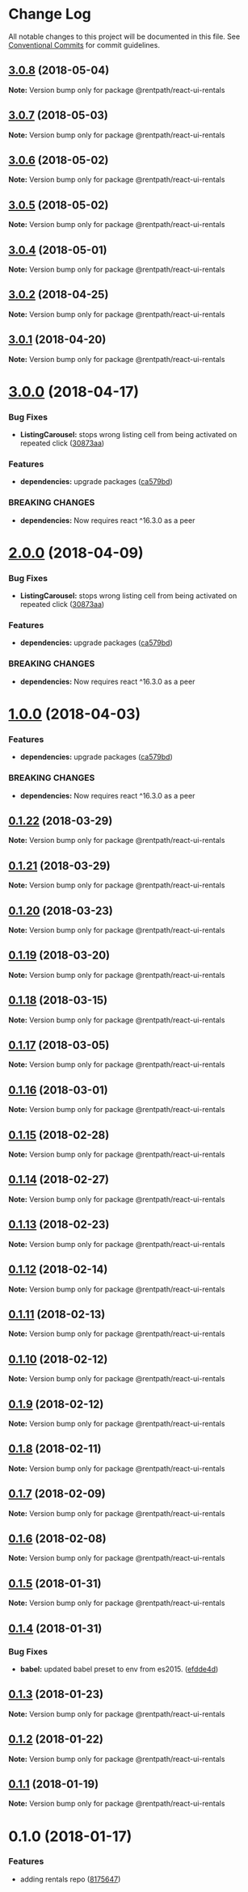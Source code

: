 # Change Log

All notable changes to this project will be documented in this file.
See [Conventional Commits](https://conventionalcommits.org) for commit guidelines.

<a name="3.0.8"></a>
## [3.0.8](https://github.com/rentpath/react-ui/compare/@rentpath/react-ui-rentals@3.0.7...@rentpath/react-ui-rentals@3.0.8) (2018-05-04)




**Note:** Version bump only for package @rentpath/react-ui-rentals

<a name="3.0.7"></a>
## [3.0.7](https://github.com/rentpath/react-ui/compare/@rentpath/react-ui-rentals@3.0.5...@rentpath/react-ui-rentals@3.0.7) (2018-05-03)




**Note:** Version bump only for package @rentpath/react-ui-rentals

<a name="3.0.6"></a>
## [3.0.6](https://github.com/rentpath/react-ui/compare/@rentpath/react-ui-rentals@3.0.5...@rentpath/react-ui-rentals@3.0.6) (2018-05-02)




**Note:** Version bump only for package @rentpath/react-ui-rentals

<a name="3.0.5"></a>
## [3.0.5](https://github.com/rentpath/react-ui/compare/@rentpath/react-ui-rentals@3.0.4...@rentpath/react-ui-rentals@3.0.5) (2018-05-02)




**Note:** Version bump only for package @rentpath/react-ui-rentals

<a name="3.0.4"></a>
## [3.0.4](https://github.com/rentpath/react-ui/compare/@rentpath/react-ui-rentals@3.0.3...@rentpath/react-ui-rentals@3.0.4) (2018-05-01)




**Note:** Version bump only for package @rentpath/react-ui-rentals

<a name="3.0.2"></a>
## [3.0.2](https://github.com/rentpath/react-ui/compare/@rentpath/react-ui-rentals@3.0.1...@rentpath/react-ui-rentals@3.0.2) (2018-04-25)




**Note:** Version bump only for package @rentpath/react-ui-rentals

<a name="3.0.1"></a>
## [3.0.1](https://github.com/rentpath/react-ui/compare/@rentpath/react-ui-rentals@3.0.0...@rentpath/react-ui-rentals@3.0.1) (2018-04-20)




**Note:** Version bump only for package @rentpath/react-ui-rentals

<a name="3.0.0"></a>
# [3.0.0](https://github.com/rentpath/react-ui/compare/@rentpath/react-ui-rentals@0.1.22...@rentpath/react-ui-rentals@3.0.0) (2018-04-17)


### Bug Fixes

* **ListingCarousel:** stops wrong listing cell from being activated on repeated click ([30873aa](https://github.com/rentpath/react-ui/commit/30873aa))


### Features

* **dependencies:** upgrade packages ([ca579bd](https://github.com/rentpath/react-ui/commit/ca579bd))


### BREAKING CHANGES

* **dependencies:** Now requires react ^16.3.0 as a peer




<a name="2.0.0"></a>
# [2.0.0](https://github.com/rentpath/react-ui/compare/@rentpath/react-ui-rentals@0.1.22...@rentpath/react-ui-rentals@2.0.0) (2018-04-09)


### Bug Fixes

* **ListingCarousel:** stops wrong listing cell from being activated on repeated click ([30873aa](https://github.com/rentpath/react-ui/commit/30873aa))


### Features

* **dependencies:** upgrade packages ([ca579bd](https://github.com/rentpath/react-ui/commit/ca579bd))


### BREAKING CHANGES

* **dependencies:** Now requires react ^16.3.0 as a peer




<a name="1.0.0"></a>
# [1.0.0](https://github.com/rentpath/react-ui/compare/@rentpath/react-ui-rentals@0.1.22...@rentpath/react-ui-rentals@1.0.0) (2018-04-03)


### Features

* **dependencies:** upgrade packages ([ca579bd](https://github.com/rentpath/react-ui/commit/ca579bd))


### BREAKING CHANGES

* **dependencies:** Now requires react ^16.3.0 as a peer




<a name="0.1.22"></a>
## [0.1.22](https://github.com/rentpath/react-ui/compare/@rentpath/react-ui-rentals@0.1.21...@rentpath/react-ui-rentals@0.1.22) (2018-03-29)




**Note:** Version bump only for package @rentpath/react-ui-rentals

<a name="0.1.21"></a>
## [0.1.21](https://github.com/rentpath/react-ui/compare/@rentpath/react-ui-rentals@0.1.15...@rentpath/react-ui-rentals@0.1.21) (2018-03-29)




**Note:** Version bump only for package @rentpath/react-ui-rentals

<a name="0.1.20"></a>
## [0.1.20](https://github.com/rentpath/react-ui/compare/@rentpath/react-ui-rentals@0.1.15...@rentpath/react-ui-rentals@0.1.20) (2018-03-23)




**Note:** Version bump only for package @rentpath/react-ui-rentals

<a name="0.1.19"></a>
## [0.1.19](https://github.com/rentpath/react-ui/compare/@rentpath/react-ui-rentals@0.1.15...@rentpath/react-ui-rentals@0.1.19) (2018-03-20)




**Note:** Version bump only for package @rentpath/react-ui-rentals

<a name="0.1.18"></a>
## [0.1.18](https://github.com/rentpath/react-ui/compare/@rentpath/react-ui-rentals@0.1.15...@rentpath/react-ui-rentals@0.1.18) (2018-03-15)




**Note:** Version bump only for package @rentpath/react-ui-rentals

<a name="0.1.17"></a>
## [0.1.17](https://github.com/rentpath/react-ui/compare/@rentpath/react-ui-rentals@0.1.15...@rentpath/react-ui-rentals@0.1.17) (2018-03-05)




**Note:** Version bump only for package @rentpath/react-ui-rentals

<a name="0.1.16"></a>
## [0.1.16](https://github.com/rentpath/react-ui/compare/@rentpath/react-ui-rentals@0.1.15...@rentpath/react-ui-rentals@0.1.16) (2018-03-01)




**Note:** Version bump only for package @rentpath/react-ui-rentals

<a name="0.1.15"></a>
## [0.1.15](https://github.com/rentpath/react-ui/compare/@rentpath/react-ui-rentals@0.1.11...@rentpath/react-ui-rentals@0.1.15) (2018-02-28)




**Note:** Version bump only for package @rentpath/react-ui-rentals

<a name="0.1.14"></a>
## [0.1.14](https://github.com/rentpath/react-ui/compare/@rentpath/react-ui-rentals@0.1.12...@rentpath/react-ui-rentals@0.1.14) (2018-02-27)




**Note:** Version bump only for package @rentpath/react-ui-rentals

<a name="0.1.13"></a>
## [0.1.13](https://github.com/rentpath/react-ui/compare/@rentpath/react-ui-rentals@0.1.12...@rentpath/react-ui-rentals@0.1.13) (2018-02-23)




**Note:** Version bump only for package @rentpath/react-ui-rentals

<a name="0.1.12"></a>
## [0.1.12](https://github.com/rentpath/react-ui/compare/@rentpath/react-ui-rentals@0.1.11...@rentpath/react-ui-rentals@0.1.12) (2018-02-14)




**Note:** Version bump only for package @rentpath/react-ui-rentals

<a name="0.1.11"></a>
## [0.1.11](https://github.com/rentpath/react-ui/compare/@rentpath/react-ui-rentals@0.1.10...@rentpath/react-ui-rentals@0.1.11) (2018-02-13)




**Note:** Version bump only for package @rentpath/react-ui-rentals

<a name="0.1.10"></a>
## [0.1.10](https://github.com/rentpath/react-ui/compare/@rentpath/react-ui-rentals@0.1.9...@rentpath/react-ui-rentals@0.1.10) (2018-02-12)




**Note:** Version bump only for package @rentpath/react-ui-rentals

<a name="0.1.9"></a>
## [0.1.9](https://github.com/rentpath/react-ui/compare/@rentpath/react-ui-rentals@0.1.5...@rentpath/react-ui-rentals@0.1.9) (2018-02-12)




**Note:** Version bump only for package @rentpath/react-ui-rentals

<a name="0.1.8"></a>
## [0.1.8](https://github.com/rentpath/react-ui/compare/@rentpath/react-ui-rentals@0.1.7...@rentpath/react-ui-rentals@0.1.8) (2018-02-11)




**Note:** Version bump only for package @rentpath/react-ui-rentals

<a name="0.1.7"></a>
## [0.1.7](https://github.com/rentpath/react-ui/compare/@rentpath/react-ui-rentals@0.1.5...@rentpath/react-ui-rentals@0.1.7) (2018-02-09)




**Note:** Version bump only for package @rentpath/react-ui-rentals

<a name="0.1.6"></a>
## [0.1.6](https://github.com/rentpath/react-ui/compare/@rentpath/react-ui-rentals@0.1.5...@rentpath/react-ui-rentals@0.1.6) (2018-02-08)




**Note:** Version bump only for package @rentpath/react-ui-rentals

<a name="0.1.5"></a>
## [0.1.5](https://github.com/rentpath/react-ui/compare/@rentpath/react-ui-rentals@0.1.4...@rentpath/react-ui-rentals@0.1.5) (2018-01-31)




**Note:** Version bump only for package @rentpath/react-ui-rentals

<a name="0.1.4"></a>
## [0.1.4](https://github.com/rentpath/react-ui/compare/@rentpath/react-ui-rentals@0.1.3...@rentpath/react-ui-rentals@0.1.4) (2018-01-31)


### Bug Fixes

* **babel:** updated babel preset to env from es2015. ([efdde4d](https://github.com/rentpath/react-ui/commit/efdde4d))




<a name="0.1.3"></a>
## [0.1.3](https://github.com/rentpath/react-ui/compare/@rentpath/react-ui-rentals@0.1.2...@rentpath/react-ui-rentals@0.1.3) (2018-01-23)




**Note:** Version bump only for package @rentpath/react-ui-rentals

<a name="0.1.2"></a>
## [0.1.2](https://github.com/rentpath/react-ui/compare/@rentpath/react-ui-rentals@0.1.1...@rentpath/react-ui-rentals@0.1.2) (2018-01-22)




**Note:** Version bump only for package @rentpath/react-ui-rentals

<a name="0.1.1"></a>
## [0.1.1](https://github.com/rentpath/react-ui/compare/@rentpath/react-ui-rentals@0.1.0...@rentpath/react-ui-rentals@0.1.1) (2018-01-19)




**Note:** Version bump only for package @rentpath/react-ui-rentals

<a name="0.1.0"></a>
# 0.1.0 (2018-01-17)


### Features

* adding rentals repo ([8175647](https://github.com/rentpath/react-ui/commit/8175647))
